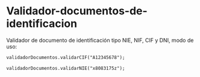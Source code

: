 Validador-documentos-de-identificacion
======================================

Validador de documento de identificación tipo NIE, NIF, CIF y DNI, modo de uso:

```html
validadorDocumentos.validarCIF("A12345678");

validadorDocumentos.validarNIE("x8083175z");
```
